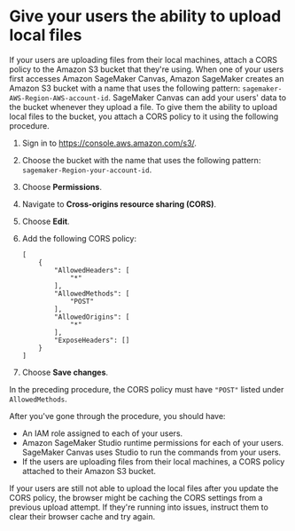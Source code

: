 # Give your users the ability to upload local files<a name="canvas-set-up-local-upload"></a>

If your users are uploading files from their local machines, attach a CORS policy to the Amazon S3 bucket that they're using\. When one of your users first accesses Amazon SageMaker Canvas, Amazon SageMaker creates an Amazon S3 bucket with a name that uses the following pattern: `sagemaker-AWS-Region-AWS-account-id`\. SageMaker Canvas can add your users' data to the bucket whenever they upload a file\. To give them the ability to upload local files to the bucket, you attach a CORS policy to it using the following procedure\.

1. Sign in to [https://console\.aws\.amazon\.com/s3/](https://console.aws.amazon.com/s3/)\.

1. Choose the bucket with the name that uses the following pattern: `sagemaker-Region-your-account-id`\.

1. Choose **Permissions**\.

1. Navigate to **Cross\-origins resource sharing \(CORS\)**\.

1. Choose **Edit**\.

1. Add the following CORS policy:

   ```
   [
       {
           "AllowedHeaders": [
               "*"
           ],
           "AllowedMethods": [
               "POST"
           ],
           "AllowedOrigins": [
               "*"
           ],
           "ExposeHeaders": []
       }
   ]
   ```

1. Choose **Save changes**\.

In the preceding procedure, the CORS policy must have `"POST"` listed under `AllowedMethods`\.

After you've gone through the procedure, you should have:
+ An IAM role assigned to each of your users\.
+ Amazon SageMaker Studio runtime permissions for each of your users\. SageMaker Canvas uses Studio to run the commands from your users\.
+ If the users are uploading files from their local machines, a CORS policy attached to their Amazon S3 bucket\.

If your users are still not able to upload the local files after you update the CORS policy, the browser might be caching the CORS settings from a previous upload attempt\. If they're running into issues, instruct them to clear their browser cache and try again\.